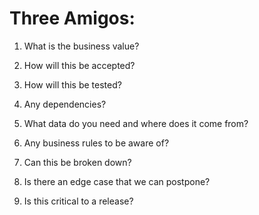 # Three Amigos:

1. What is the business value?

2. How will this be accepted?

3. How will this be tested?

4. Any dependencies?

5. What data do you need and where does it come from?

6. Any business rules to be aware of?

7. Can this be broken down?

8. Is there an edge case that we can postpone?

9. Is this critical to a release?
